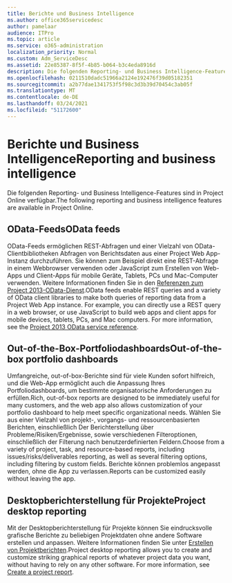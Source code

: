 ```yaml
---
title: Berichte und Business Intelligence
ms.author: office365servicedesc
author: pamelaar
audience: ITPro
ms.topic: article
ms.service: o365-administration
localization_priority: Normal
ms.custom: Adm_ServiceDesc
ms.assetid: 22e85387-8f5f-4b85-b064-b3c4eda8916d
description: Die folgenden Reporting- und Business Intelligence-Features sind in Project Online verfügbar.
ms.openlocfilehash: 0211510dadc51966a2124e192476f39d05182351
ms.sourcegitcommit: a2b77dae1341753f5f98c3d3b39d70454c3ab05f
ms.translationtype: MT
ms.contentlocale: de-DE
ms.lasthandoff: 03/24/2021
ms.locfileid: "51172600"
---
```

# <a name="reporting-and-business-intelligence"></a><span data-ttu-id="2264d-103">Berichte und Business Intelligence</span><span class="sxs-lookup"><span data-stu-id="2264d-103">Reporting and business intelligence</span></span>

<span data-ttu-id="2264d-104">Die folgenden Reporting- und Business Intelligence-Features sind in Project Online verfügbar.</span><span class="sxs-lookup"><span data-stu-id="2264d-104">The following reporting and business intelligence features are available in Project Online.</span></span>
  
## <a name="odata-feeds"></a><span data-ttu-id="2264d-105">OData-Feeds</span><span class="sxs-lookup"><span data-stu-id="2264d-105">OData feeds</span></span>

<span data-ttu-id="2264d-p101">OData-Feeds ermöglichen REST-Abfragen und einer Vielzahl von OData-Clientbibliotheken Abfragen von Berichtsdaten aus einer Project Web App-Instanz durchzuführen. Sie können zum Beispiel direkt eine REST-Abfrage in einem Webbrowser verwenden oder JavaScript zum Erstellen von Web-Apps und Client-Apps für mobile Geräte, Tablets, PCs und Mac-Computer verwenden. Weitere Informationen finden Sie in den [Referenzen zum Project 2013-OData-Dienst](/previous-versions/office/project-odata/jj163015(v=office.15)).</span><span class="sxs-lookup"><span data-stu-id="2264d-p101">OData feeds enable REST queries and a variety of OData client libraries to make both queries of reporting data from a Project Web App instance. For example, you can directly use a REST query in a web browser, or use JavaScript to build web apps and client apps for mobile devices, tablets, PCs, and Mac computers. For more information, see the [Project 2013 OData service reference](/previous-versions/office/project-odata/jj163015(v=office.15)).</span></span>
  
## <a name="out-of-the-box-portfolio-dashboards"></a><span data-ttu-id="2264d-109">Out-of-the-Box-Portfoliodashboards</span><span class="sxs-lookup"><span data-stu-id="2264d-109">Out-of-the-box portfolio dashboards</span></span>

<span data-ttu-id="2264d-110">Umfangreiche, out-of-box-Berichte sind für viele Kunden sofort hilfreich, und die Web-App ermöglicht auch die Anpassung Ihres Portfoliodashboards, um bestimmte organisatorische Anforderungen zu erfüllen.</span><span class="sxs-lookup"><span data-stu-id="2264d-110">Rich, out-of-box reports are designed to be immediately useful for many customers, and the web app also allows customization of your portfolio dashboard to help meet specific organizational needs.</span></span> <span data-ttu-id="2264d-111">Wählen Sie aus einer Vielzahl von projekt-, vorgangs- und ressourcenbasierten Berichten, einschließlich Der Berichterstellung über Probleme/Risiken/Ergebnisse, sowie verschiedenen Filteroptionen, einschließlich der Filterung nach benutzerdefinierten Feldern.</span><span class="sxs-lookup"><span data-stu-id="2264d-111">Choose from a variety of project, task, and resource-based reports, including issues/risks/deliverables reporting, as well as several filtering options, including filtering by custom fields.</span></span> <span data-ttu-id="2264d-112">Berichte können problemlos angepasst werden, ohne die App zu verlassen.</span><span class="sxs-lookup"><span data-stu-id="2264d-112">Reports can be customized easily without leaving the app.</span></span> 
  
## <a name="project-desktop-reporting"></a><span data-ttu-id="2264d-113">Desktopberichterstellung für Projekte</span><span class="sxs-lookup"><span data-stu-id="2264d-113">Project desktop reporting</span></span>

<span data-ttu-id="2264d-p103">Mit der Desktopberichterstellung für Projekte können Sie eindrucksvolle grafische Berichte zu beliebigen Projektdaten ohne andere Software erstellen und anpassen. Weitere Informationen finden Sie unter [Erstellen von Projektberichten](https://go.microsoft.com/fwlink/?LinkID=823657&amp;clcid=0x409).</span><span class="sxs-lookup"><span data-stu-id="2264d-p103">Project desktop reporting allows you to create and customize striking graphical reports of whatever project data you want, without having to rely on any other software. For more information, see [Create a project report](https://go.microsoft.com/fwlink/?LinkID=823657&amp;clcid=0x409).</span></span>
